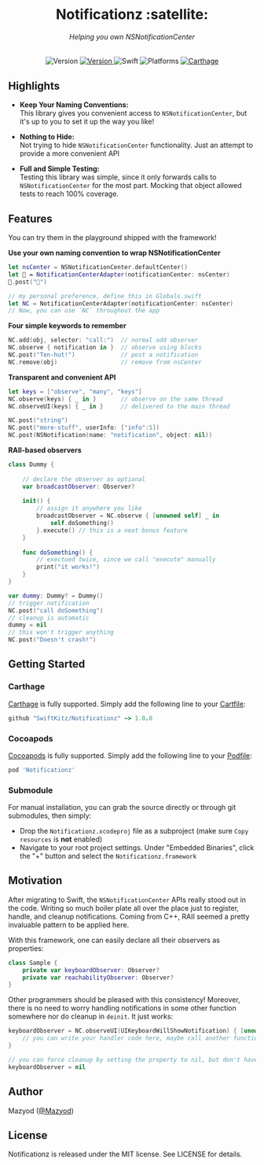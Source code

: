 
<h1 align="center">
  Notificationz :satellite:
<h6 align="center">
  Helping you own NSNotificationCenter
</h6>
</h1>

<p align="center">
  <img alt="Version" src="https://img.shields.io/badge/version-1.0.0-blue.svg" />
  <a alt="Travis CI" href="https://travis-ci.org/SwiftKitz/Notificationz">
    <img alt="Version" src="https://travis-ci.org/SwiftKitz/Notificationz.svg?branch=master" />
  </a>
  <img alt="Swift" src="https://img.shields.io/badge/swift-2.1-orange.svg" />
  <img alt="Platforms" src="https://img.shields.io/badge/platform-ios%20%7C%20osx%20%7C%20watchos%20%7C%20tvos-lightgrey.svg" />
  <a alt="Carthage Compatible" href="https://github.com/SwiftKitz/Notificationz#carthage">
    <img alt="Carthage" src="https://img.shields.io/badge/Carthage-compatible-4BC51D.svg?style=flat" />
  </a>
</p>

## Highlights

+ __Keep Your Naming Conventions:__<br />
This library gives you convenient access to `NSNotificationCenter`, but it's up to you to set it up the way you like!

+ __Nothing to Hide:__<br />
Not trying to hide `NSNotificationCenter` functionality. Just an attempt to provide a more convenient API
  
+ __Full and Simple Testing:__<br />
Testing this library was simple, since it only forwards calls to `NSNotificationCenter` for the most part. Mocking that object allowed tests to reach 100% coverage.

## Features

You can try them in the playground shipped with the framework!

__Use your own naming convention to wrap NSNotificationCenter__

```swift
let nsCenter = NSNotificationCenter.defaultCenter()
let 📡 = NotificationCenterAdapter(notificationCenter: nsCenter)
📡.post("💃")

// my personal preference, define this in Globals.swift
let NC = NotificationCenterAdapter(notificationCenter: nsCenter)
// Now, you can use `NC` throughout the app
```

__Four simple keywords to remember__

```swift
NC.add(obj, selector: "call:")  // normal add observer
NC.observe { notification in }  // observe using blocks
NC.post("Ten-hut!")             // post a notification
NC.remove(obj)                  // remove from nsCenter
```

__Transparent and convenient API__

```swift
let keys = ["observe", "many", "keys"]
NC.observe(keys) { _ in }       // observe on the same thread
NC.observeUI(keys) { _ in }     // delivered to the main thread

NC.post("string")
NC.post("more-stuff", userInfo: ["info":5])
NC.post(NSNotification(name: "notification", object: nil))
```

__RAII-based observers__

```swift
class Dummy {
    
    // declare the observer as optional
    var broadcastObserver: Observer?
    
    init() {
        // assign it anywhere you like
        broadcastObserver = NC.observe { [unowned self] _ in
            self.doSomething()
        }.execute() // this is a neat bonus feature
    }
    
    func doSomething() {
        // exectued twice, since we call "execute" manually
        print("it works!")
    }
}

var dummy: Dummy? = Dummy()
// trigger notification
NC.post("call doSomething")
// cleanup is automatic
dummy = nil
// this won't trigger anything
NC.post("Doesn't crash!")
```

## Getting Started

### Carthage

[Carthage][carthage-link] is fully supported. Simply add the following line to your [Cartfile][cartfile-docs]:

```ruby
github "SwiftKitz/Notificationz" ~> 1.0.0
```

### Cocoapods

[Cocoapods][cocoapods-link] is fully supported. Simply add the following line to your [Podfile][podfile-docs]:

```ruby
pod 'Notificationz'
```

### Submodule

For manual installation, you can grab the source directly or through git submodules, then simply:

+ Drop the `Notificationz.xcodeproj` file as a subproject (make sure `Copy resources` is __not__ enabled)
+ Navigate to your root project settings. Under "Embedded Binaries", click the "+" button and select the `Notificationz.framework`

## Motivation

After migrating to Swift, the `NSNotificationCenter` APIs really stood out in the code. Writing so much boiler plate all over the place just to register, handle, and cleanup notifications. Coming from C++, RAII seemed a pretty invaluable pattern to be applied here.

With this framework, one can easily declare all their observers as properties:

```swift
class Sample {
    private var keyboardObserver: Observer?
    private var reachabilityObserver: Observer?
}
```

Other programmers should be pleased with this consistency! Moreover, there is no need to worry handling notifications in some other function somewhere nor do cleanup in `deinit`. It just works:

```swift
keyboardObserver = NC.observeUI(UIKeyboardWillShowNotification) { [unowned self] _ in
    // you can write your handler code here, maybe call another function
}

// you can force cleanup by setting the property to nil, but don't have to
keyboardObserver = nil
```

## Author

Mazyod ([@Mazyod](http://twitter.com/mazyod))

## License

Notificationz is released under the MIT license. See LICENSE for details.


[carthage-link]: https://github.com/Carthage/Carthage
[cartfile-docs]: https://github.com/Carthage/Carthage/blob/master/Documentation/Artifacts.md#cartfile
[cocoapods-link]: https://cocoapods.org/
[podfile-docs]: https://guides.cocoapods.org/syntax/podfile.html
